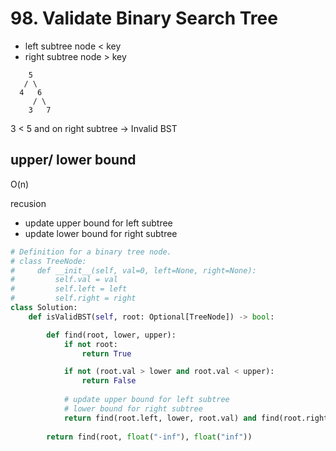 # 98. Validate Binary Search Tree

- left subtree node < key
- right subtree node > key

```
    5
   / \
  4   6
     / \
    3   7
```

3 < 5 and on right subtree -> Invalid BST

## upper/ lower bound
O(n)

recusion
- update upper bound for left subtree
- update lower bound for right subtree

```python
# Definition for a binary tree node.
# class TreeNode:
#     def __init__(self, val=0, left=None, right=None):
#         self.val = val
#         self.left = left
#         self.right = right
class Solution:
    def isValidBST(self, root: Optional[TreeNode]) -> bool:

        def find(root, lower, upper):
            if not root:
                return True 

            if not (root.val > lower and root.val < upper):
                return False
            
            # update upper bound for left subtree
            # lower bound for right subtree
            return find(root.left, lower, root.val) and find(root.right, root.val, upper)
        
        return find(root, float("-inf"), float("inf"))
```
